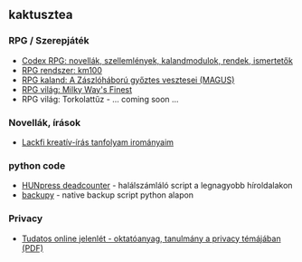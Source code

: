 ## kaktusztea

### RPG / Szerepjáték
- [Codex RPG: novellák, szellemlények, kalandmodulok, rendek, ismertetők](https://github.com/kaktusztea/codex/blob/master/README.md)
- [RPG rendszer: km100](https://github.com/kaktusztea/km100/blob/master/README.md)
- [RPG kaland: A Zászlóháború győztes vesztesei (MAGUS)](https://github.com/kaktusztea/rpg_zaszlohaboru/wiki)
- [RPG világ: Milky Way's Finest](https://github.com/Milky-Ways-Finest/missions/wiki)
- RPG világ: Torkolattűz - ... coming soon ...

### Novellák, írások
- [Lackfi kreatív-írás tanfolyam irományaim](https://github.com/kaktusztea/kreativ.iras/blob/master/README.md)

### python code
- [HUNpress deadcounter](https://github.com/kaktusztea/hunpress_deadcounter) - halálszámláló script a legnagyobb híroldalakon
- [backupy](https://github.com/kaktusztea/backupy) - native backup script python alapon

### Privacy
- [Tudatos online jelenlét - oktatóanyag, tanulmány a privacy témájában (PDF)](https://github.com/kaktusztea/tudatosonlinejelenlet/raw/master/FeketeBalint_Privacy_az_interneten.pdf)
